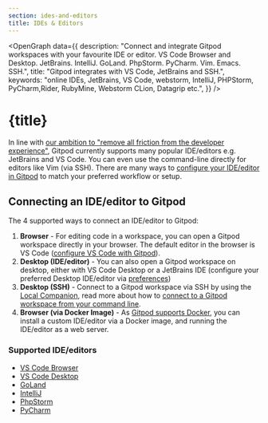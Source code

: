 ```yaml
---
section: ides-and-editors
title: IDEs & Editors
---
```


<script context="module">
  export const prerender = true;
</script>

<script lang="ts">
    import OpenGraph from "$lib/components/open-graph.svelte";
</script>

<OpenGraph
data={{
    description:
      "Connect and integrate Gitpod workspaces with your favourite IDE or editor. VS Code Browser and Desktop. JetBrains. IntelliJ. GoLand. PhpStorm. PyCharm. Vim. Emacs. SSH.",
    title: "Gitpod integrates with VS Code, JetBrains and SSH.",
    keywords: "online IDEs, JetBrains, VS Code, webstorm, IntelliJ, PHPStorm, PyCharm,Rider, RubyMine, Webstorm CLion, Datagrip etc.",
  }}
/>

# {title}

In line with [our ambition to "remove all friction from the developer experience"](https://www.notion.so/gitpod/Values-Attributes-2ed4c2f93c84499b98e3b5389980992e), Gitpod currently supports many popular IDE/editors e.g. JetBrains and VS Code. You can even use the command-line directly for editors like Vim (via SSH). There are many ways to [configure your IDE/editor in Gitpod](ides-and-editors/configure-your-editor-ide) to match your preferred workflow or setup.

## Connecting an IDE/editor to Gitpod

The 4 supported ways to connect an IDE/editor to Gitpod:

1. **Browser** - For editing code in a workspace, you can open a Gitpod workspace directly in your browser. The default editor in the browser is VS Code ([configure VS Code with Gitpod](ides-and-editors/vscode-browser)).
2. **Desktop (IDE/editor)** - You can also open a Gitpod workspace on desktop, either with VS Code Desktop or a JetBrains IDE (configure your preferred Desktop IDE/editor via [preferences](https://gitpod.io/preferences))
3. **Desktop (SSH)** - Connect to a Gitpod workspace via SSH by using the [Local Companion](/docs/ides-and-editors/local-companion), read more about how to [connect to a Gitpod workspace from your command line](ides-and-editors/command-line).
4. **Browser (via Docker Image)** - As [Gitpod supports Docker](config-docker), you can install a custom IDE/editor via a Docker image, and running the IDE/editor as a web server.

### Supported IDE/editors

- [VS Code Browser](ides-and-editors/vscode-browser)
- [VS Code Desktop](ides-and-editors/vscode)
- [GoLand](ides-and-editors/goland#desktop)
- [IntelliJ](ides-and-editors/intellij#desktop)
- [PhpStorm](ides-and-editors/phpstorm#desktop)
- [PyCharm](ides-and-editors/pycharm#desktop)
